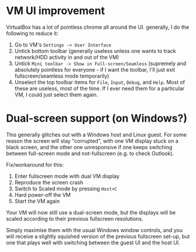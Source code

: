 # VM UI improvement
VirtualBox has a lot of pointless chrome all around the UI. generally, I do the following to reduce it:

1. Go to VM's `Settings -> User Interface`
2. Untick bottom toolbar (generally useless unless one wants to track network/HDD activity in and out of the VM)
3. Untick `Mini toolbar -> Show in Full-screen/Seamless` (supremely and absolutely pointless for everyone - if I want the toolbar, I'll just exit fullscreen/seamless mode temporarily)
4. Unselect the top toolbar items for `File`, `Input`, `Debug`, and `Help`. Most of these are useless, most of the time. If I ever need them for a particular VM, I could just select them again.

# Dual-screen support (on Windows?)
This generally glitches out with a Windows host and Linux guest. For some reason the screen will stay "corrupted", with one VM display stuck on a black screen, and the other one unresponsive if one keeps switching between full-screen mode and not-fullscreen (e.g. to check Outlook).

Fix/workaround for this:
1. Enter fullscreen mode with dual VM display
2. Reproduce the screen crash
3. Switch to Scaled mode by pressing `Host+C`
4. Hard power-off the VM
5. Start the VM again

Your VM will now still use a dual-screen mode, but the displays will be scaled according to their previous fullscreen resolutions.

Simply maximise them with the usual Windows window controls, and you will receive a slightly squished version of the previous fullscreen set-up, but one that plays well with switching between the guest UI and the host UI.
